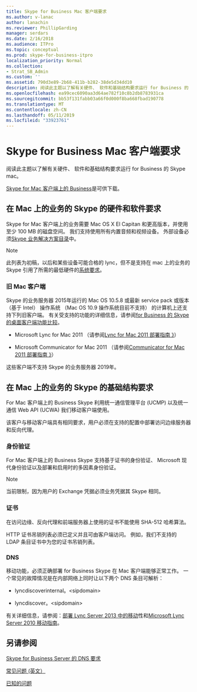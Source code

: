 ```yaml
---
title: Skype for Business Mac 客户端要求
ms.author: v-lanac
author: lanachin
ms.reviewer: PhillipGarding
manager: serdars
ms.date: 2/16/2018
ms.audience: ITPro
ms.topic: conceptual
ms.prod: skype-for-business-itpro
localization_priority: Normal
ms.collection:
- Strat_SB_Admin
ms.custom: ''
ms.assetid: 790d3e89-2b68-411b-b282-38de5d34dd10
description: 阅读此主题以了解有关硬件、 软件和基础结构要求运行 for Business 的 Skype mac。
ms.openlocfilehash: ea99cec6090aa3d64ae782f10c8b2db8783931ca
ms.sourcegitcommit: bb53f131fabb03a66f0d000f8ba668fbad190778
ms.translationtype: MT
ms.contentlocale: zh-CN
ms.lasthandoff: 05/11/2019
ms.locfileid: "33923761"
---
```

# <a name="skype-for-business-on-mac-client-requirements"></a>Skype for Business Mac 客户端要求
 
阅读此主题以了解有关硬件、 软件和基础结构要求运行 for Business 的 Skype mac。
  
[Skype for Mac 客户端上的 Business](https://products.office.com/en-us/skype-for-business/download-app?tab=tabs-3#Mac)是可供下载。
  
## <a name="hardware-and-software-requirements-for-skype-for-business-on-mac"></a>在 Mac 上的业务的 Skype 的硬件和软件要求

Skype for Mac 客户端上的业务需要 Mac OS X El Capitan 和更高版本，并使用至少 100 MB 的磁盘空间。 我们支持使用所有内置音频和视频设备。 外部设备必须[Skype 业务解决方案目录](https://partnersolutions.skypeforbusiness.com/solutionscatalog)中。 
  
> [!NOTE]
> 此列表为初稿，以后和某些设备可能合格的 lync，但不是支持在 mac 上的业务的 Skype 引用了所需的最低硬件的[系统要求](https://products.office.com/en-us/office-system-requirements)。
  
### <a name="legacy-mac-clients"></a>旧 Mac 客户端

Skype 的业务服务器 2015年运行的 Mac OS 10.5.8 或最新 service pack 或版本 （基于 Intel） 操作系统 （Mac OS 10.9 操作系统目前不支持） 的计算机上还支持下列旧客户端。 有关受支持的功能的详细信息，请参阅[for Business 的 Skype 的桌面客户端功能比较](desktop-feature-comparison.md)。
  
- Microsoft Lync for Mac 2011 （请参阅[Lync for Mac 2011 部署指南 》](https://go.microsoft.com/fwlink/p/?LinkId=268786)）
    
- Microsoft Communicator for Mac 2011 （请参阅[Communicator for Mac 2011 部署指南 》](https://go.microsoft.com/fwlink/p/?LinkId=268787)）
 
这些客户端不支持 Skype 的业务服务器 2019年。
   
## <a name="infrastructure-requirements-for-skype-for-business-on-mac"></a>在 Mac 上的业务的 Skype 的基础结构要求
<a name="Infrastructure"> </a>

For Mac 客户端上的 Business Skype 利用统一通信管理平台 (UCMP) 以及统一通信 Web API (UCWA) 我们移动客户端使用。
  
该客户与移动客户端具有相同要求，用户必须在支持的配置中部署访问边缘服务器和反向代理。 
  
### <a name="authentication"></a>身份验证

For Mac 客户端上的 Business Skype 支持基于证书的身份验证、 Microsoft 现代身份验证以及部署和启用时的多因素身份验证。
  
> [!NOTE]
> 当前限制，因为用户的 Exchange 凭据必须业务凭据其 Skype 相同。 
  
### <a name="certificates"></a>证书

在访问边缘、反向代理和前端服务器上使用的证书不能使用 SHA-512 哈希算法。
  
HTTP 证书吊销列表必须已定义并且可由客户端访问。 例如，我们不支持的 LDAP 条目证书中为您的证书吊销列表。
  
### <a name="dns"></a>DNS

移动功能，必须正确部署 for Business Skype 在 Mac 客户端能够正常工作。 一个常见的故障情况是在内部网络上同时让以下两个 DNS 条目可解析：
  
- lyncdiscoverinternal。\<sipdomain\>
    
- lyncdiscover。\<sipdomain\>
    
有关详细信息，请参阅：[部署 Lync Server 2013 中的移动](https://go.microsoft.com/fwlink/p/?LinkId=798224)性和[Microsoft Lync Server 2010 移动指南](https://go.microsoft.com/fwlink//p/?LinkId=798226)。
  
## <a name="see-also"></a>另请参阅
<a name="Infrastructure"> </a>

[Skype for Business Server 的 DNS 要求](../../plan-your-deployment/network-requirements/dns.md)

[常见问题 (英文）](https://go.microsoft.com/fwlink/p/?LinkId=798227)
  
[已知的问题](https://go.microsoft.com/fwlink/p/?LinkId=798228)
